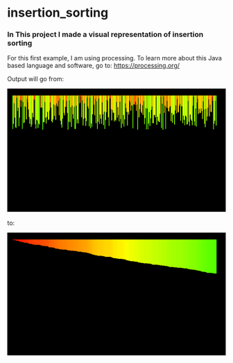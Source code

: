# insertion_sorting
### In This project I made a visual representation of insertion sorting ###

For this first example, I am using processing. To learn more about this Java based language and software, go to: https://processing.org/



Output will go from:

![visual representation of bubble sorting](./insertionFrames/insertion_0001.png)



to: 

![visual representation of bubble sorting](./insertionFrames/insertion_0299.png)


